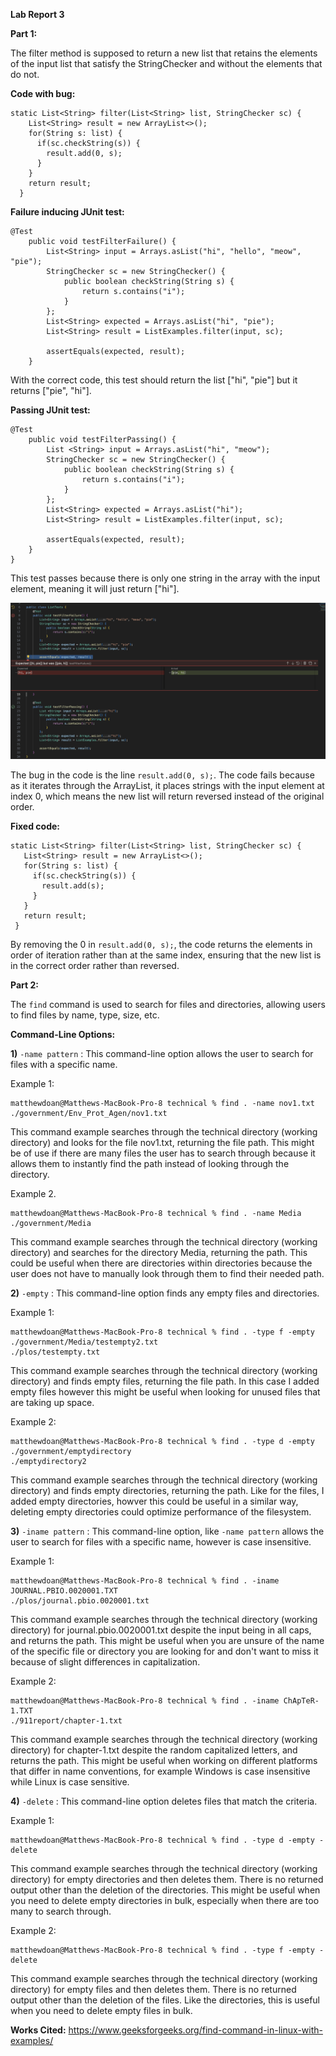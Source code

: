 **Lab Report 3**

**Part 1:**

The filter method is supposed to return a new list that retains the elements of the input list that satisfy the StringChecker and without the elements that do not. 

**Code with bug:**

```
static List<String> filter(List<String> list, StringChecker sc) {
    List<String> result = new ArrayList<>();
    for(String s: list) {
      if(sc.checkString(s)) {
        result.add(0, s);
      }
    }
    return result;
  }
```

**Failure inducing JUnit test:**

```
@Test
    public void testFilterFailure() {
        List<String> input = Arrays.asList("hi", "hello", "meow", "pie");
        StringChecker sc = new StringChecker() {
            public boolean checkString(String s) {
                return s.contains("i");
            }
        };
        List<String> expected = Arrays.asList("hi", "pie");
        List<String> result = ListExamples.filter(input, sc);
        
        assertEquals(expected, result);
    }
```
    
With the correct code, this test should return the list ["hi", "pie"] but it returns ["pie", "hi"].

**Passing JUnit test:**

```
@Test
    public void testFilterPassing() {
        List <String> input = Arrays.asList("hi", "meow");
        StringChecker sc = new StringChecker() {
            public boolean checkString(String s) {
                return s.contains("i");
            }
        };
        List<String> expected = Arrays.asList("hi");
        List<String> result = ListExamples.filter(input, sc);
        
        assertEquals(expected, result);
    }
}
```

This test passes because there is only one string in the array with the input element, meaning it will just return ["hi"].

![Image](filtertests.png)

The bug in the code is the line `result.add(0, s);`. The code fails because as it iterates through the ArrayList, it places strings with the input element at index 0, which means the new list will return reversed instead of the original order. 

**Fixed code:**

 ```
static List<String> filter(List<String> list, StringChecker sc) {
    List<String> result = new ArrayList<>();
    for(String s: list) {
      if(sc.checkString(s)) {
        result.add(s);
      }
    }
    return result;
  }
```

By removing the 0 in `result.add(0, s);`, the code returns the elements in order of iteration rather than at the same index, ensuring that the new list is in the correct order rather than reversed. 

**Part 2:**

The `find` command is used to search for files and directories, allowing users to find files by name, type, size, etc. 

**Command-Line Options:**

**1)** `-name pattern` : This command-line option allows the user to search for files with a specific name.

Example 1:
```   
matthewdoan@Matthews-MacBook-Pro-8 technical % find . -name nov1.txt
./government/Env_Prot_Agen/nov1.txt
```
  
This command example searches through the technical directory (working directory) and looks for the file nov1.txt, returning the file path. This might be of use if       there are many files the user has to search through because it allows them to instantly find the path instead of looking through the directory.
    
Example 2.
```
matthewdoan@Matthews-MacBook-Pro-8 technical % find . -name Media
./government/Media
```
    
This command example searches through the technical directory (working directory) and searches for the directory Media, returning the path. This could be useful when
there are directories within directories because the user does not have to manually look through them to find their needed path.
    
**2)** `-empty` : This command-line option finds any empty files and directories.

Example 1: 
```
matthewdoan@Matthews-MacBook-Pro-8 technical % find . -type f -empty
./government/Media/testempty2.txt
./plos/testempty.txt
```
This command example searches through the technical directory (working directory) and finds empty files, returning the file path. In this case I added empty files however this might be useful when looking for unused files that are taking up space. 

Example 2:
```
matthewdoan@Matthews-MacBook-Pro-8 technical % find . -type d -empty
./government/emptydirectory
./emptydirectory2
```
This command example searches through the technical directory (working directory) and finds empty directories, returning the path. Like for the files, I added empty directories, howver this could be useful in a similar way, deleting empty directories could optimize performance of the filesystem.

**3)** `-iname pattern` : This command-line option, like `-name pattern` allows the user to search for files with a specific name, however is case insensitive.

Example 1:
```
matthewdoan@Matthews-MacBook-Pro-8 technical % find . -iname JOURNAL.PBIO.0020001.TXT
./plos/journal.pbio.0020001.txt
```
This command example searches through the technical directory (working directory) for journal.pbio.0020001.txt despite the input being in all caps, and returns the path. This might be useful when you are unsure of the name of the specific file or directory you are looking for and don't want to miss it because of slight differences in capitalization. 

Example 2:
```
matthewdoan@Matthews-MacBook-Pro-8 technical % find . -iname ChApTeR-1.TXT         
./911report/chapter-1.txt
```
This command example searches through the technical directory (working directory) for chapter-1.txt despite the random capitalized letters, and returns the path. This might be useful when working on different platforms that differ in name conventions, for example Windows is case insensitive while Linux is case sensitive.

**4)** `-delete` : This command-line option deletes files that match the criteria.

Example 1:
```
matthewdoan@Matthews-MacBook-Pro-8 technical % find . -type d -empty -delete
```
This command example searches through the technical directory (working directory) for empty directories and then deletes them. There is no returned output other than the deletion of the directories. This might be useful when you need to delete empty directories in bulk, especially when there are too many to search through. 

Example 2:
```
matthewdoan@Matthews-MacBook-Pro-8 technical % find . -type f -empty -delete
```
This command example searches through the technical directory (working directory) for empty files and then deletes them. There is no returned output other than the deletion of the files. Like the directories, this is useful when you need to delete empty files in bulk.

**Works Cited:**
https://www.geeksforgeeks.org/find-command-in-linux-with-examples/

